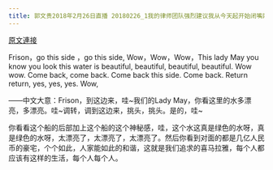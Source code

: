 ```yaml
---
title: 郭文贵2018年2月26日直播 20180226_1我的律师团队强烈建议我从今天起开始闭嘴两个月……等待下一个革命事件的发生……他们今天一直问我为什么你有这样的生活．却还在冒这个危险？我的回答是
---
```


[原文連接](https://gnews.org/ThreadView/53477252)

Frison，go this side ，go this side, Wow，Wow，Wow，This lady May you know you look this water is beautiful, beautiful, beautiful,  beautiful. Wow wow. Come back, come back. Come back this side. Come back. Return return, yes, yes, yes. Wow,


——中文大意：Frison，到这边来，哇~我们的Lady May，你看这里的水多漂亮，多漂亮。哇~调转，调到这边来，挑头，挑头。是的，哇~


你看看这个船的后部加上这个船的这个神秘感，哇，这个水这真是绿色的水呀，真是绿色的水呀，太漂亮了，太漂亮了，太漂亮了。然后你看到对面的都是几亿人民币的豪宅，个个如此，人家能如此的和谐，这就是我们追求的喜马拉雅，每个人都应该有这样的生活，每个人每个人。
